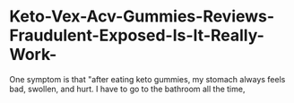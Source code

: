 # Keto-Vex-Acv-Gummies-Reviews-Fraudulent-Exposed-Is-It-Really-Work-
One symptom is that "after eating keto gummies, my stomach always feels bad, swollen, and hurt. I have to go to the bathroom all the time, 
